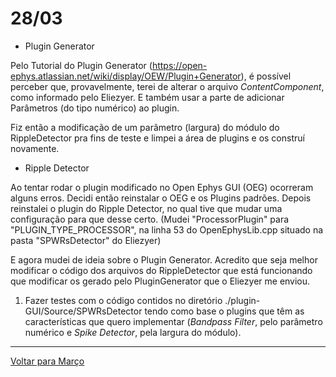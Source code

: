 # 28/03

- Plugin Generator

Pelo Tutorial do Plugin Generator (https://open-ephys.atlassian.net/wiki/display/OEW/Plugin+Generator), é possível perceber que, provavelmente, terei de alterar o arquivo *ContentComponent*, como informado pelo Eliezyer. E também usar a parte de adicionar Parâmetros (do tipo numérico) ao plugin.

Fiz então a modificação de um parâmetro (largura) do módulo do RippleDetector pra fins de teste e limpei a área de plugins e os construí novamente.

- Ripple Detector

Ao tentar rodar o plugin modificado no Open Ephys GUI (OEG) ocorreram alguns erros. Decidi então reinstalar o OEG e os Plugins padrões. Depois reinstalei o plugin do Ripple Detector, no qual tive que mudar uma configuração para que desse certo. (Mudei "ProcessorPlugin" para "PLUGIN_TYPE_PROCESSOR", na linha 53 do OpenEphysLib.cpp situado na pasta "SPWRsDetector" do Eliezyer)

E agora mudei de ideia sobre o Plugin Generator. Acredito que seja melhor modificar o código dos arquivos do RippleDetector que está funcionando que modificar os gerado pelo PluginGenerator que o Eliezyer me enviou.

 1. Fazer testes com o código contidos no diretório ./plugin-GUI/Source/SPWRsDetector tendo como base o plugins que têm as características que quero implementar (*Bandpass Filter*, pelo parâmetro numérico e *Spike Detector*, pela largura do módulo).
 
****
[Voltar para Março](https://github.com/ramonbhaskara/Open-Lab-Book/edit/master/Diario/Marco)

